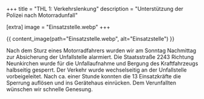 +++
title = "THL 1: Verkehrslenkung"
description = "Unterstützung der Polizei nach Motorradunfall"

[extra]
image = "Einsatzstelle.webp"
+++

{{ content_image(path="Einsatzstelle.webp", alt="Einsatzstelle") }}

Nach dem Sturz eines Motorradfahrers wurden wir am Sonntag Nachmittag zur Absicherung der Unfallstelle alarmiert.
Die Staatsstraße 2243 Richtung Neunkirchen wurde für die Unfallaufnahme und Bergung des Kraftfahrzeugs halbseitig gesperrt. Der Verkehr wurde wechselseitig an der Unfallstelle vorbeigeleitet.
Nach ca. einer Stunde konnten die 13 Einsatzkräfte die Sperrung auflösen und ins Gerätehaus einrücken.
Dem Verunfallten wünschen wir schnelle Genesung.
